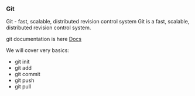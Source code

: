 ### Git
Git - fast, scalable, distributed revision control system
Git is a fast, scalable, distributed revision control system.

git documentation is here [Docs](https://git-scm.com/doc)

We will cover very basics:
* git init
* git add 
* git commit
* git push
* git pull


